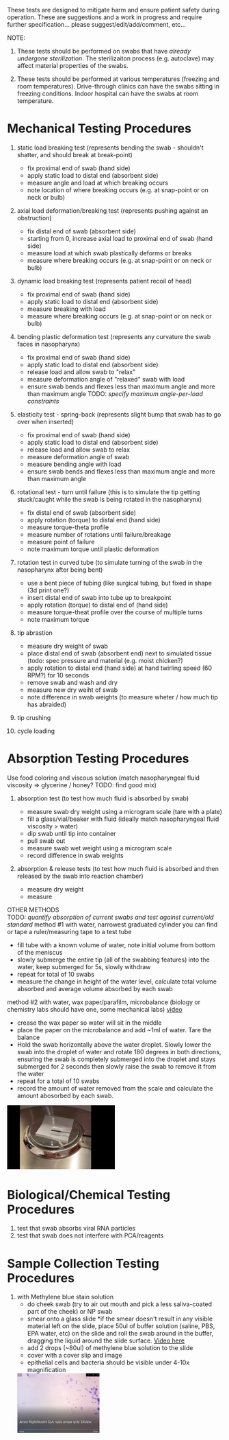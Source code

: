 These tests are designed to mitigate harm and ensure patient safety during operation.
These are suggestions and a work in progress and require further specification... please suggest/edit/add/comment, etc...

NOTE:

1. These tests should be performed on swabs that have *already undergone sterilization*.
The sterilizaiton process (e.g. autoclave) may affect material properties of the swabs.

2. These tests should be performed at various temperatures (freezing and room temperatures).
Drive-through clinics can have the swabs sitting in freezing conditions.
Indoor hospital can have the swabs at room temperature.


# Mechanical Testing Procedures
1) static load breaking test (represents bending the swab - shouldn't shatter, and should break at break-point)
   - fix proximal end of swab (hand side)
   - apply static load to distal end (absorbent side)
   - measure angle and load at which breaking occurs
   - note location of where breaking occurs (e.g. at snap-point or on neck or bulb)
   
2) axial load deformation/breaking test (represents pushing against an obstruction)
   - fix distal end of swab (absorbent side)
   - starting from 0, increase axial load to proximal end of swab (hand side)
   - measure load at which swab plastically deforms or breaks
   - measure where breaking occurs (e.g. at snap-point or on neck or bulb)

3) dynamic load breaking test (represents patient recoil of head)
   - fix proximal end of swab (hand side)
   - apply static load to distal end (absorbent side)
   - measure breaking with load
   - measure where breaking occurs (e.g. at snap-point or on neck or bulb)
   
4) bending plastic deformation test (represents any curvature the swab faces in nasopharynx)
   - fix proximal end of swab (hand side)
   - apply static load to distal end (absorbent side)
   - release load and allow swab to "relax"
   - measure deformation angle of "relaxed" swab with load
   - ensure swab bends and flexes less than maximum angle and more than maximum angle
   TODO: *specify maximum angle-per-load constraints*

5) elasticity test - spring-back (represents slight bump that swab has to go over when inserted)
   - fix proximal end of swab (hand side)
   - apply static load to distal end (absorbent side)
   - release load and allow swab to relax
   - measure deformation angle of swab
   - measure bending angle with load
   - ensure swab bends and flexes less than maximum angle and more than maximum angle

6) rotational test - turn until failure (this is to simulate the tip getting stuck/caught while the swab is being rotated in the nasopharynx) 
   - fix distal end of swab (absorbent side)
   - apply rotation (torque) to distal end (hand side)
   - measure torque-theta profile
   - measure number of rotations until failure/breakage
   - measure point of failure 
   - note maximum torque until plastic deformation
   
7) rotation test in curved tube (to simulate turning of the swab in the nasopharynx after being bent)
   - use a bent piece of tubing (like surgical tubing, but fixed in shape (3d print one?)
   - insert distal end of swab into tube up to breakpoint
   - apply rotation (torque) to distal end of (hand side)
   - measure torque-theat profile over the course of multiple turns
   - note maximum torque

8) tip abrastion 
   - measure dry weight of swab
   - place distal end of swab (absorbent end) next to simulated tissue (todo: spec pressure and material (e.g. moist chicken?)
   - apply rotation to distal end (hand side) at hand twirling speed (60 RPM?) for 10 seconds
   - remove swab and wash and dry
   - measure new dry weiht of swab
   - note difference in swab weights (to measure wheter / how much tip has abraided)
   
9) tip crushing 

10) cycle loading

# Absorption Testing Procedures
Use food coloring and viscous solution (match nasopharyngeal fluid viscosity => glycerine / honey? TODO: find good mix)

1) absorption test (to test how much fluid is absorbed by swab)
   - measure swab dry weight using a microgram scale (tare with a plate)
   - fill a glass/vial/beaker with fluid (ideally match nasopharyngeal fluid viscosity > water)
   - dip swab until tip into container
   - pull swab out
   - measure swab wet weight using a microgram scale
   - record difference in swab weights
   
2) absorption & release tests (to test how much fluid is absorbed and then released by the swab into reaction chamber)
   - measure dry weight
   - measure 
   
OTHER METHODS   
   TODO: *quantify absorption of current swabs and test against current/old standard*
   method #1 with water, narrowest graduated cylinder you can find or tape a ruler/measuring tape to a test tube
   - fill tube with a known volume of water, note initial volume from bottom of the meniscus
   - slowly submerge the entire tip (all of the swabbing features) into the water, keep submerged for 5s, slowly withdraw
   - repeat for total of 10 swabs
   - measure the change in height of the water level, calculate total volume absorbed and average volume absorbed by each swab
   
   method #2 with water, wax paper/parafilm, microbalance (biology or chemistry labs should have one, some mechanical labs) [video](https://drive.google.com/file/d/1JOp8rVTZRIyFNDBDuPVH94QhuYIPi7Vu/view)
   - crease the wax paper so water will sit in the middle
   - place the paper on the microbalance and add ~1ml of water. Tare the balance
   - Hold the swab horizontally above the water droplet.  Slowly lower the swab into the droplet of water and rotate 180 degrees in both directions, ensuring the swab is completely submerged into the droplet and stays submerged for 2 seconds then slowly raise the swab to remove it from the water
   - repeat for a total of 10 swabs
   - record the amount of water removed from the scale and calculate the amount abosorbed by each swab.
   <img src="swab measure absorption weight.PNG" width="50%">

# Biological/Chemical Testing Procedures
1) test that swab absorbs viral RNA particles
2) test that swab does not interfere with PCA/reagents
   
# Sample Collection Testing Procedures
1) with Methylene blue stain solution
   - do cheek swab (try to air out mouth and pick a less saliva-coated part of the cheek) or NP swab
   - smear onto a glass slide
   *if the smear doesn't result in any visible material left on the slide, place 50ul of buffer solution (saline, PBS, EPA water, etc) on the slide and roll the swab around in the buffer, dragging the liquid around the slide surface. [Video here](https://www.dropbox.com/s/coizu1qvzxpvwau/cheek%20swab%26stain%20w%20methylene%20blue%20for%20spiky%20swabs%20using%2050ul%20buffer%20to%20wet%20swab.mp4?dl=0)
   - add 2 drops (~80ul) of methylene blue solution to the slide
   - cover with a cover slip and image
   - epithelial cells and bacteria should be visible under 4-10x magnification
   <img src="methylene blue NP swab 3xview.PNG" width="40%">
   
